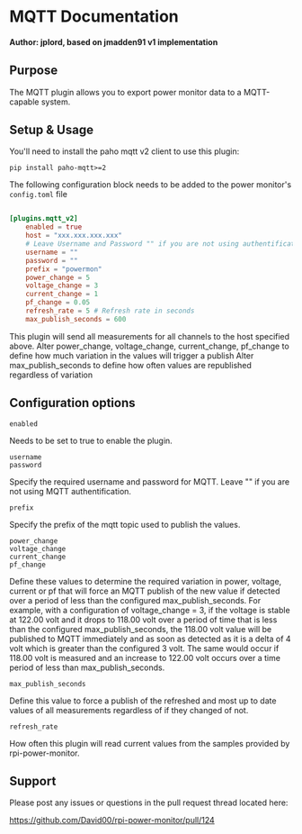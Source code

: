# MQTT Documentation

#### Author: jplord, based on jmadden91 v1 implementation

## Purpose

The MQTT plugin allows you to export power monitor data to a MQTT-capable system. 

## Setup & Usage
You'll need to install the paho mqtt v2 client to use this plugin:

    pip install paho-mqtt>=2


The following configuration block needs to be added to the power monitor's `config.toml` file

```toml

[plugins.mqtt_v2]
    enabled = true
    host = "xxx.xxx.xxx.xxx"
    # Leave Username and Password "" if you are not using authentification
    username = ""
    password = ""
    prefix = "powermon"
    power_change = 5
    voltage_change = 3
    current_change = 1
    pf_change = 0.05
    refresh_rate = 5 # Refresh rate in seconds
    max_publish_seconds = 600

```

This plugin will send all measurements for all channels to the host specified above.
Alter power_change, voltage_change, current_change, pf_change to define how much variation in the values will trigger a publish
Alter max_publish_seconds to define how often values are republished regardless of variation

## Configuration options

    enabled

Needs to be set to true to enable the plugin.

    username
    password

Specify the required username and password for MQTT. Leave "" if you are not using MQTT authentification.

    prefix

Specify the prefix of the mqtt topic used to publish the values.

    power_change
    voltage_change
    current_change
    pf_change

Define these values to determine the required variation in power, voltage, current or pf that will force an MQTT publish of the new value if detected over a period of less than the configured max_publish_seconds.
For example, with a configuration of voltage_change = 3, if the voltage is stable at 122.00 volt and it drops to 118.00 volt over a period of time that is less than the configured max_publish_seconds, the 118.00 volt value will be published to MQTT immediately and as soon as detected as it is a delta of 4 volt which is greater than the configured 3 volt. The same would occur if 118.00 volt is measured and an increase to 122.00 volt occurs over a time period of less than max_publish_seconds.

    max_publish_seconds

Define this value to force a publish of the refreshed and most up to date values of all measurements regardless of if they changed of not.

    refresh_rate

How often this plugin will read current values from the samples provided by rpi-power-monitor.

## Support
Please post any issues or questions in the pull request thread located here:

https://github.com/David00/rpi-power-monitor/pull/124

